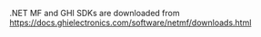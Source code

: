 .NET MF and GHI SDKs are downloaded from https://docs.ghielectronics.com/software/netmf/downloads.html